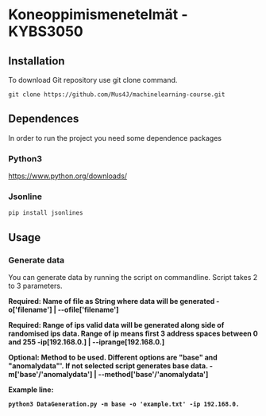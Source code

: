 # Koneoppimismenetelmät - KYBS3050

## Installation

To download Git repository use git clone command.
```
git clone https://github.com/Mus4J/machinelearning-course.git
```


## Dependences

In order to run the project you need some dependence packages

### Python3
https://www.python.org/downloads/

### Jsonline
```
pip install jsonlines
```


## Usage

### Generate data

You can generate data by running the script on commandline. Script takes 2 to 3 parameters. 

<b>Required:<b> Name of file as String where data will be generated
  -o['filename'] | --ofile['filename'] 
  
Required: Range of ips valid data will be generated along side of randomised ips data. Range of ip means first 3 address spaces between 0 and 255
  -ip[192.168.0.] | --iprange[192.168.0.]
  
Optional: Method to be used. Different options are "base" and "anomalydata"'. If not selected script generates base data. 
  -m['base'/'anomalydata'] | --method['base'/'anomalydata']

Example line:
```
python3 DataGeneration.py -m base -o 'example.txt' -ip 192.168.0.
```
